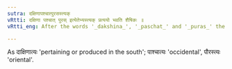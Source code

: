 ```yaml
---
sutra: दक्षिणापश्चात्पुरसस्त्यक्
vRtti: दक्षिणा पश्चात् पुरस् इत्येतेभ्यस्त्यक् प्रत्ययो भवति शैषिकः ॥
vRtti_eng: After the words '_dakshina_', '_paschat_' and '_puras_' the affix '_tyak_' (त्य) is added in the remaining senses.

---
```

As दाक्षिणात्यः 'pertaining or produced in the south'; पाश्चात्यः 'occidental', पौरस्त्यः 'oriental'.